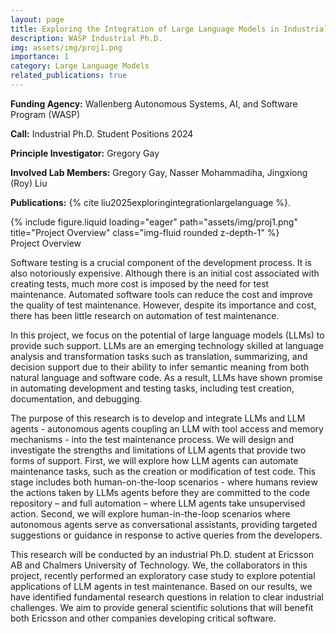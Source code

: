 ```yaml
---
layout: page
title: Exploring the Integration of Large Language Models in Industrial Test Maintenance Processes
description: WASP Industrial Ph.D.
img: assets/img/proj1.png
importance: 1
category: Large Language Models
related_publications: true
---
```


<strong>Funding Agency:</strong> Wallenberg Autonomous Systems, AI, and Software Program (WASP)

<strong>Call:</strong> Industrial Ph.D. Student Positions 2024

<strong>Principle Investigator:</strong> Gregory Gay

<strong>Involved Lab Members:</strong> Gregory Gay, Nasser Mohammadiha, Jingxiong (Roy) Liu

<strong>Publications:</strong> {% cite liu2025exploringintegrationlargelanguage %}.

<div class="row">
    <div class="col-sm mt-3 mt-md-0">
        {% include figure.liquid loading="eager" path="assets/img/proj1.png" title="Project Overview" class="img-fluid rounded z-depth-1" %}
    </div>
</div>
<div class="caption">
    Project Overview
</div>

Software testing is a crucial component of the development process. It is also notoriously expensive. Although there is an initial cost associated with creating tests, much more cost is imposed by the need for test maintenance. Automated software tools can reduce the cost and improve the quality of test maintenance. However, despite its importance and cost, there has been little research on automation of test maintenance.

In this project, we focus on the potential of large language models (LLMs) to provide such support. LLMs are an emerging technology skilled at language analysis and transformation tasks such as translation, summarizing, and decision support due to their ability to infer semantic meaning from both natural language and software code. As a result, LLMs have shown promise in automating development and testing tasks, including test creation, documentation, and debugging.

The purpose of this research is to develop and integrate LLMs and LLM agents - autonomous agents coupling an LLM with tool access and memory mechanisms - into the test maintenance process. We will design and investigate the strengths and limitations of LLM agents that provide two forms of support. First, we will explore how LLM agents can automate maintenance tasks, such as the creation or modification of test code. This stage includes both human-on-the-loop scenarios - where humans review the actions taken by LLMs agents before they are committed to the code repository – and full automation – where LLM agents take unsupervised action. Second, we will explore human-in-the-loop scenarios where autonomous agents serve as conversational assistants, providing targeted suggestions or guidance in response to active queries from the developers.

This research will be conducted by an industrial Ph.D. student at Ericsson AB and Chalmers University of Technology. We, the collaborators in this project, recently performed an exploratory case study to explore potential applications of LLM agents in test maintenance. Based on our results, we have identified fundamental research questions in relation to clear industrial challenges. We aim to provide general scientific solutions that will benefit both Ericsson and other companies developing critical software.
